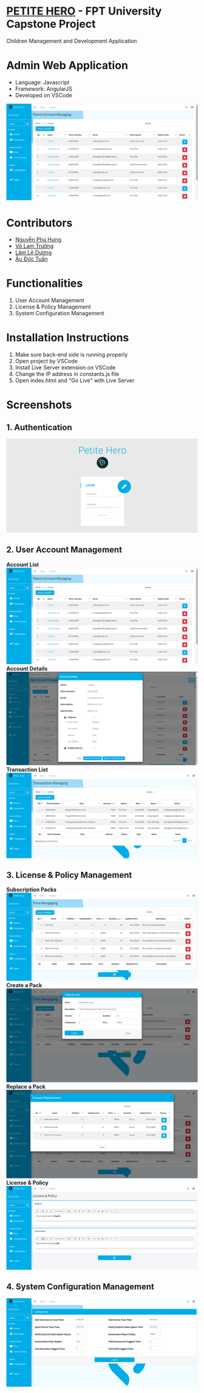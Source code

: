 # [PETITE HERO](https://github.com/petite-hero) - FPT University Capstone Project
Children Management and Development Application

# Admin Web Application
- Language: Javascript
- Framework: AngularJS
- Developed on VSCode

![](screenshots/accounts.png)

# Contributors
- [Nguyễn Phú Hưng](https://github.com/hulk1999)
- [Võ Lam Trường](https://github.com/truongvlit)
- [Lâm Lệ Dương](https://github.com/llduong)
- [Âu Đức Tuấn](https://github.com/ibenrique2510)

# Functionalities
1. User Account Management
2. License & Policy Management
3. System Configuration Management

# Installation Instructions
1. Make sure back-end side is running properly
2. Open project by VSCode
3. Install Live Server extension on VSCode
4. Change the IP address in constants.js file
5. Open index.html and "Go Live" with Live Server

# Screenshots
## 1. Authentication
![](screenshots/login.png)
## 2. User Account Management
**Account List**
![](screenshots/accounts.png)
**Account Details**
![](screenshots/account-details.png)
**Transaction List**
![](screenshots/transactions.png)
## 3. License & Policy Management
**Subscription Packs**
![](screenshots/subscriptions.png)
**Create a Pack**
![](screenshots/new-pack.png)
**Replace a Pack**
![](screenshots/replace-pack.png)
**License & Policy**
![](screenshots/license.png)
## 4. System Configuration Management
![](screenshots/configs.png)